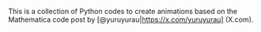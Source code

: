 This is a collection of Python codes to create animations based on the Mathematica 
code post by [@yuruyurau|https://x.com/yuruyurau] (X.com). 

